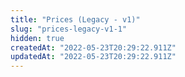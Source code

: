```yaml
---
title: "Prices (Legacy - v1)"
slug: "prices-legacy-v1-1"
hidden: true
createdAt: "2022-05-23T20:29:22.911Z"
updatedAt: "2022-05-23T20:29:22.911Z"
---
```


